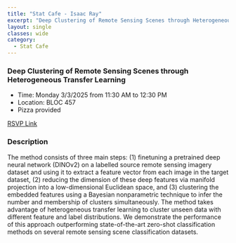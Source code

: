 ```yaml
---
title: "Stat Cafe - Isaac Ray"
excerpt: "Deep Clustering of Remote Sensing Scenes through Heterogeneous Transfer Learning"
layout: single
classes: wide
category: 
  - Stat Cafe
---
```


<!--
<img src="https://github.com/tamusgsa/tamusgsa.github.io/blob/master/assets/images/stat_cafe/Ray_Mar_03_2025/IMG_2058_copy.JPG?raw=true" alt="Header" width="315" style="float: right;"/> 
-->


### Deep Clustering of Remote Sensing Scenes through Heterogeneous Transfer Learning 

- Time: Monday 3/3/2025 from 11:30 AM to 12:30 PM
- Location: BLOC 457
- Pizza provided


[RSVP Link](<https://urldefense.com/v3/__https://forms.gle/Ap66f8VwRwLw6TR67__;!!KwNVnqRv!GSMTD6JbVbOOZqyUR_oKGvurQD_t-ikYYBfzOdJj4-w8BZFJ3yXbHuIGx7gHHdVlXJalsvUDPfp6P_0g7Q1p1A$>)

### Description
The method consists of three main steps: (1) finetuning a pretrained deep neural network (DINOv2) on a labelled source remote sensing imagery dataset and using it to extract a feature vector from each image in the target dataset, (2) reducing the dimension of these deep features via manifold projection into a low-dimensional Euclidean space, and (3) clustering the embedded features using a Bayesian nonparametric technique to infer the number and membership of clusters simultaneously. The method takes advantage of heterogeneous transfer learning to cluster unseen data with different feature and label distributions. We demonstrate the performance of this approach outperforming state-of-the-art zero-shot classification methods on several remote sensing scene classification datasets.

<!--
### Presentation
<iframe src="https://drive.google.com/file/d/1tN9MfS-UIcedYkMafjpg1VxsRcSM0t8T/preview" width="640" height="480" allow="autoplay"></iframe>
-->

<!--
### Recording
<iframe width="560" height="315" src="https://www.youtube.com/embed/YjR7OlZPy2I?si=fbJmXI60nApV2h8H" title="YouTube video player" frameborder="0" allow="accelerometer; autoplay; clipboard-write; encrypted-media; gyroscope; picture-in-picture; web-share" referrerpolicy="strict-origin-when-cross-origin" allowfullscreen></iframe>
-->

<!--
### Gallery (Photos by Samantha Williams)

{% include gallery id="layouts_gallery" %}
-->
